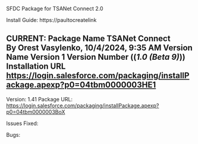 SFDC Package for TSANet Connect 2.0

Install Guide:  https://paultocreatelink

CURRENT:
Package Name	TSANet Connect	
By	Orest Vasylenko,   10/4/2024, 9:35 AM
Version Name	Version 1
Version Number	((*1.0 (Beta 9)*))
Installation URL	https://login.salesforce.com/packaging/installPackage.apexp?p0=04tbm0000003HE1
--
Version: 1.41
Package URL: https://login.salesforce.com/packaging/installPackage.apexp?p0=04tbm0000003BoX 
  
  Issues Fixed:

  Bugs:
